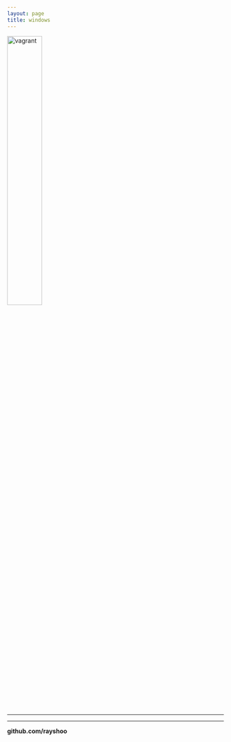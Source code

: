 ```yaml
---
layout: page
title: windows
---
```


<img src="../../image/linux.png" alt="vagrant" width="40%">

<hr/>


<hr/>

**github.com/rayshoo**